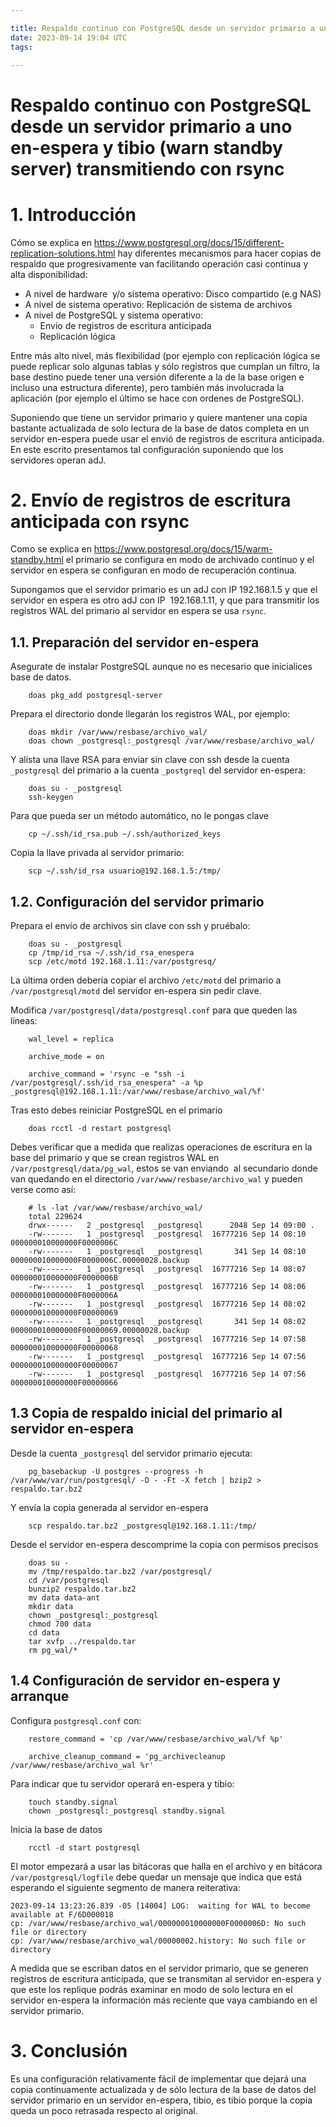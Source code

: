 ```yaml
---

title: Respaldo continuo con PostgreSQL desde un servidor primario a uno en-espera y tibio (warn standby server) transmitiendo con rsync
date: 2023-09-14 19:04 UTC
tags: 

---
```

# Respaldo continuo con PostgreSQL desde un servidor primario a uno en-espera y tibio (warn standby server) transmitiendo con rsync

# 1. Introducción

Cómo se explica en 
<https://www.postgresql.org/docs/15/different-replication-solutions.html> 
hay diferentes mecanismos para hacer copias de respaldo que 
progresivamente van facilitando operación casi continua y alta disponibilidad:

* A nivel de hardware  y/o sistema operativo: Disco compartido (e.g NAS)
* A nivel de sistema operativo: Replicación de sistema de archivos
* A nivel de PostgreSQL y sistema operativo:
    * Envío de registros de escritura anticipada
    * Replicación lógica

Entre más alto nivel, más flexibilidad (por ejemplo con replicación lógica se 
puede replicar solo algunas tablas y sólo registros que cumplan un filtro, 
la base destino puede tener una versión diferente a la de la base origen e 
incluso una estructura diferente), pero también más involucrada la aplicación 
(por ejemplo el último se hace con ordenes de PostgreSQL).

Suponiendo que tiene un servidor primario y quiere mantener una copia
bastante actualizada de solo lectura de la base de datos completa en un
servidor en-espera puede usar el envió de registros de escritura anticipada.
En este escrito presentamos tal configuración suponiendo que los servidores
operan adJ.

# 2. Envío de registros de escritura anticipada con rsync

Como se explica en <https://www.postgresql.org/docs/15/warm-standby.html>
el primario se configura en modo de archivado continuo y el servidor en 
espera se configuran en modo de recuperación continua.

Supongamos que el servidor primario es un adJ con IP 192.168.1.5 y que el 
servidor en espera es otro adJ con IP  192.168.1.11, y que para transmitir 
los registros WAL del primario al servidor en espera se usa `rsync`.

## 1.1. Preparación del servidor en-espera

Asegurate de instalar PostgreSQL aunque no es necesario que inicialices
base de datos.

        doas pkg_add postgresql-server

Prepara el directorio donde llegarán los registros WAL, por ejemplo:

        doas mkdir /var/www/resbase/archivo_wal/
        doas chown _postgresql:_postgresql /var/www/resbase/archivo_wal/

Y alista una llave RSA para enviar sin clave con ssh desde la cuenta 
`_postgresql` del primario a la cuenta `_postgreql` del servidor en-espera:

        doas su - _postgresql
        ssh-keygen

Para que pueda ser un método automático, no le pongas clave

        cp ~/.ssh/id_rsa.pub ~/.ssh/authorized_keys

Copia la llave privada al servidor primario:

        scp ~/.ssh/id_rsa usuario@192.168.1.5:/tmp/

## 1.2. Configuración del servidor primario

Prepara el envío de archivos sin clave con ssh y pruébalo:

        doas su - _postgresql
        cp /tmp/id_rsa ~/.ssh/id_rsa_enespera
        scp /etc/motd 192.168.1.11:/var/postgresq/

La última orden debería copiar el archivo `/etc/motd` del primario a 
`/var/postgresql/motd` del servidor en-espera sin pedir clave.

Modifica `/var/postgresql/data/postgresql.conf` para que queden las líneas:

        wal_level = replica

        archive_mode = on

        archive_command = 'rsync -e "ssh -i /var/postgresql/.ssh/id_rsa_enespera" -a %p _postgresql@192.168.1.11:/var/www/resbase/archivo_wal/%f'

Tras esto debes reiniciar PostgreSQL en el primario

        doas rcctl -d restart postgresql

Debes verificar que a medida que realizas operaciones de escritura en la 
base del primario y que se crean registros WAL en 
`/var/postgresql/data/pg_wal`, estos se van enviando  al secundario donde 
van quedando en el directorio `/var/www/resbase/archivo_wal` y pueden 
verse como así:

        # ls -lat /var/www/resbase/archivo_wal/ 
        total 229624
        drwx------   2 _postgresql  _postgresql      2048 Sep 14 09:00 .
        -rw-------   1 _postgresql  _postgresql  16777216 Sep 14 08:10 000000010000000F0000006C
        -rw-------   1 _postgresql  _postgresql       341 Sep 14 08:10 000000010000000F0000006C.00000028.backup
        -rw-------   1 _postgresql  _postgresql  16777216 Sep 14 08:07 000000010000000F0000006B
        -rw-------   1 _postgresql  _postgresql  16777216 Sep 14 08:06 000000010000000F0000006A
        -rw-------   1 _postgresql  _postgresql  16777216 Sep 14 08:02 000000010000000F00000069
        -rw-------   1 _postgresql  _postgresql       341 Sep 14 08:02 000000010000000F00000069.00000028.backup
        -rw-------   1 _postgresql  _postgresql  16777216 Sep 14 07:58 000000010000000F00000068
        -rw-------   1 _postgresql  _postgresql  16777216 Sep 14 07:56 000000010000000F00000067
        -rw-------   1 _postgresql  _postgresql  16777216 Sep 14 07:56 000000010000000F00000066


## 1.3 Copia de respaldo inicial del primario al servidor en-espera

Desde la cuenta `_postgresql` del servidor primario ejecuta:

        pg_basebackup -U postgres --progress -h /var/www/var/run/postgresql/ -D - -Ft -X fetch | bzip2 > respaldo.tar.bz2

Y envía la copia generada al servidor en-espera

        scp respaldo.tar.bz2 _postgresql@192.168.1.11:/tmp/

Desde el servidor en-espera descomprime la copia con permisos precisos

        doas su -
        mv /tmp/respaldo.tar.bz2 /var/postgresql/
        cd /var/postgresql
        bunzip2 respaldo.tar.bz2
        mv data data-ant
        mkdir data
        chown _postgresql:_postgresql
        chmod 700 data
        cd data
        tar xvfp ../respaldo.tar
        rm pg_wal/*


## 1.4 Configuración de servidor en-espera y arranque

Configura `postgresql.conf` con:

        restore_command = 'cp /var/www/resbase/archivo_wal/%f %p'

        archive_cleanup_command = 'pg_archivecleanup /var/www/resbase/archivo_wal %r'

Para indicar que tu servidor operará en-espera y tibio:

        touch standby.signal
        chown _postgresql:_postgresql standby.signal


Inicia la base de datos

        rcctl -d start postgresql

El motor empezará a usar las bitácoras que halla en el archivo y en 
bitácora `/var/postgresql/logfile` debe quedar un mensaje que indica 
que está esperando el siguiente segmento de manera reiterativa:

```
2023-09-14 13:23:26.839 -05 [14004] LOG:  waiting for WAL to become available at F/6D000018
cp: /var/www/resbase/archivo_wal/000000010000000F0000006D: No such file or directory
cp: /var/www/resbase/archivo_wal/00000002.history: No such file or directory
```

A medida que se escriban datos en el servidor primario, que se generen
registros de escritura anticipada, que se transmitan al servidor en-espera
y que este los replique podrás examinar en modo de solo lectura en el
servidor en-espera la información más reciente que vaya cambiando en
el servidor primario.


# 3. Conclusión

Es una configuración relativamente fácil de implementar que dejará una copia
continuamente actualizada y de sólo lectura de la base de datos del servidor
primario en un servidor en-espera, tibio, es tibio porque la copia queda un poco
retrasada respecto al original.
